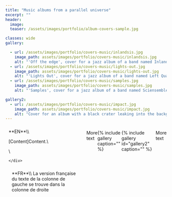 ```yaml
---
title: "Music albums from a parallel universe"
excerpt: ""
header:
  image:
  teaser: /assets/images/portfolio/album-covers-sample.jpg

classes: wide
gallery:

  - url: /assets/images/portfolio/covers-music/inlandsis.jpg
    image_path: assets/images/portfolio/covers-music/inlandsis.jpg
    alt: "'Off the edge', cover for a jazz album of a band named Inlandsis, minimalist, blue on white"
  - url: /assets/images/portfolio/covers-music/lights-out.jpg
    image_path: assets/images/portfolio/covers-music/lights-out.jpg
    alt: "'Lights Out', cover for a jazz album of a band named Left Quartet, abstract bright shapes evokes drums and lights at once"
  - url: /assets/images/portfolio/covers-music/samples.jpg
    image_path: assets/images/portfolio/covers-music/samples.jpg
    alt: "'Samples', cover for a jazz album of a band named Sciensemble, red on white, with what looks like samples under a microscope"

gallery2:
  - url: /assets/images/portfolio/covers-music/impact.jpg
    image_path: assets/images/portfolio/covers-music/impact.jpg
    alt: "Cover for an album with a black crater leaking into the background and colourful text"
---
```


<style>
/* Create two equal columns that floats next to each other */
.row {
  display: flex;
}

/* Create two equal columns that sits next to each other */
.column {
  flex: 50%;
  padding: 10px;
}
/* Clear floats after the columns */
.row:after {
  content: "";
  display: table;
  clear: both;
}
</style>

<div class="row">
  <div class="column" markdown="span">
**EN**\\

[Content]Content.\\

\\


    </div>
  <div class="column" markdown="span">
**FR**\\
La version française du texte de la colonne de gauche se trouve dans la colonne de droite
  </div>
</div>

More text

{% include gallery caption="" %}


{% include gallery id="gallery2" caption="" %}


More text
